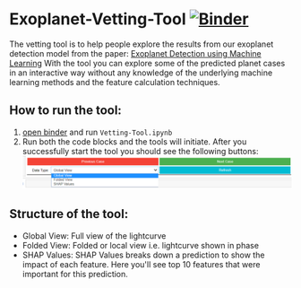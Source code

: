 # Exoplanet-Vetting-Tool [![Binder](https://mybinder.org/badge_logo.svg)](https://mybinder.org/v2/gh/abhmalik/Exoplanet-Vetting-Tool/master)
The vetting tool is to help people explore the results from our exoplanet detection model from the paper: [Exoplanet Detection using Machine Learning](https://arxiv.org/abs/2011.14135)
With the tool you can explore some of the predicted planet cases in an interactive way without any knowledge of the underlying machine learning methods and the feature calculation techniques.

## How to run the tool:
1. [open binder](https://mybinder.org/v2/gh/abhmalik/Exoplanet-Vetting-Tool/master) and run `Vetting-Tool.ipynb`
2. Run both the code blocks and the tools will initiate. After you successfully start the tool you should see the following buttons:
![preview](./data/tool.png)

## Structure of the tool:
- Global View: Full view of the lightcurve
- Folded View: Folded or local view i.e. lightcurve shown in phase
- SHAP Values: SHAP Values breaks down a prediction to show the impact of each feature. Here you'll see top 10 features that were important for this prediction.
